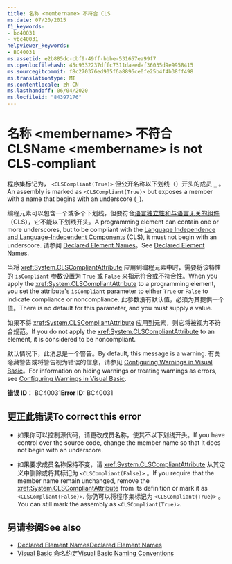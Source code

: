 ```yaml
---
title: 名称 <membername> 不符合 CLS
ms.date: 07/20/2015
f1_keywords:
- bc40031
- vbc40031
helpviewer_keywords:
- BC40031
ms.assetid: e2b885dc-cbf9-49ff-bbbe-531657ea99f7
ms.openlocfilehash: 45c9332237dffc7311daeedaf36035d9e9958415
ms.sourcegitcommit: f8c270376ed905f6a8896ce0fe25b4f4b38ff498
ms.translationtype: MT
ms.contentlocale: zh-CN
ms.lasthandoff: 06/04/2020
ms.locfileid: "84397176"
---
```

# <a name="name-membername-is-not-cls-compliant"></a><span data-ttu-id="f1f6e-102">名称 \<membername> 不符合 CLS</span><span class="sxs-lookup"><span data-stu-id="f1f6e-102">Name \<membername> is not CLS-compliant</span></span>
<span data-ttu-id="f1f6e-103">程序集标记为， `<CLSCompliant(True)>` 但公开名称以下划线（）开头的成员 `_` 。</span><span class="sxs-lookup"><span data-stu-id="f1f6e-103">An assembly is marked as `<CLSCompliant(True)>` but exposes a member with a name that begins with an underscore (`_`).</span></span>  
  
 <span data-ttu-id="f1f6e-104">编程元素可以包含一个或多个下划线，但要符合[语言独立性和与语言无关的组件](../../../standard/language-independence-and-language-independent-components.md)（CLS），它不能以下划线开头。</span><span class="sxs-lookup"><span data-stu-id="f1f6e-104">A programming element can contain one or more underscores, but to be compliant with the [Language Independence and Language-Independent Components](../../../standard/language-independence-and-language-independent-components.md) (CLS), it must not begin with an underscore.</span></span> <span data-ttu-id="f1f6e-105">请参阅 [Declared Element Names](../../programming-guide/language-features/declared-elements/declared-element-names.md)。</span><span class="sxs-lookup"><span data-stu-id="f1f6e-105">See [Declared Element Names](../../programming-guide/language-features/declared-elements/declared-element-names.md).</span></span>  
  
 <span data-ttu-id="f1f6e-106">当将 <xref:System.CLSCompliantAttribute> 应用到编程元素中时，需要将该特性的 `isCompliant` 参数设置为 `True` 或 `False` 来指示符合或不符合性。</span><span class="sxs-lookup"><span data-stu-id="f1f6e-106">When you apply the <xref:System.CLSCompliantAttribute> to a programming element, you set the attribute's `isCompliant` parameter to either `True` or `False` to indicate compliance or noncompliance.</span></span> <span data-ttu-id="f1f6e-107">此参数没有默认值，必须为其提供一个值。</span><span class="sxs-lookup"><span data-stu-id="f1f6e-107">There is no default for this parameter, and you must supply a value.</span></span>  
  
 <span data-ttu-id="f1f6e-108">如果不将 <xref:System.CLSCompliantAttribute> 应用到元素，则它将被视为不符合规范。</span><span class="sxs-lookup"><span data-stu-id="f1f6e-108">If you do not apply the <xref:System.CLSCompliantAttribute> to an element, it is considered to be noncompliant.</span></span>  
  
 <span data-ttu-id="f1f6e-109">默认情况下，此消息是一个警告。</span><span class="sxs-lookup"><span data-stu-id="f1f6e-109">By default, this message is a warning.</span></span> <span data-ttu-id="f1f6e-110">有关隐藏警告或将警告视为错误的信息，请参见 [Configuring Warnings in Visual Basic](/visualstudio/ide/configuring-warnings-in-visual-basic)。</span><span class="sxs-lookup"><span data-stu-id="f1f6e-110">For information on hiding warnings or treating warnings as errors, see [Configuring Warnings in Visual Basic](/visualstudio/ide/configuring-warnings-in-visual-basic).</span></span>  
  
 <span data-ttu-id="f1f6e-111">**错误 ID：** BC40031</span><span class="sxs-lookup"><span data-stu-id="f1f6e-111">**Error ID:** BC40031</span></span>  
  
## <a name="to-correct-this-error"></a><span data-ttu-id="f1f6e-112">更正此错误</span><span class="sxs-lookup"><span data-stu-id="f1f6e-112">To correct this error</span></span>  
  
- <span data-ttu-id="f1f6e-113">如果你可以控制源代码，请更改成员名称，使其不以下划线开头。</span><span class="sxs-lookup"><span data-stu-id="f1f6e-113">If you have control over the source code, change the member name so that it does not begin with an underscore.</span></span>  
  
- <span data-ttu-id="f1f6e-114">如果要求成员名称保持不变，请 <xref:System.CLSCompliantAttribute> 从其定义中删除或将其标记为 `<CLSCompliant(False)>` 。</span><span class="sxs-lookup"><span data-stu-id="f1f6e-114">If you require that the member name remain unchanged, remove the <xref:System.CLSCompliantAttribute> from its definition or mark it as `<CLSCompliant(False)>`.</span></span> <span data-ttu-id="f1f6e-115">你仍可以将程序集标记为 `<CLSCompliant(True)>` 。</span><span class="sxs-lookup"><span data-stu-id="f1f6e-115">You can still mark the assembly as `<CLSCompliant(True)>`.</span></span>  
  
## <a name="see-also"></a><span data-ttu-id="f1f6e-116">另请参阅</span><span class="sxs-lookup"><span data-stu-id="f1f6e-116">See also</span></span>

- [<span data-ttu-id="f1f6e-117">Declared Element Names</span><span class="sxs-lookup"><span data-stu-id="f1f6e-117">Declared Element Names</span></span>](../../programming-guide/language-features/declared-elements/declared-element-names.md)
- [<span data-ttu-id="f1f6e-118">Visual Basic 命名约定</span><span class="sxs-lookup"><span data-stu-id="f1f6e-118">Visual Basic Naming Conventions</span></span>](../../programming-guide/program-structure/naming-conventions.md)
